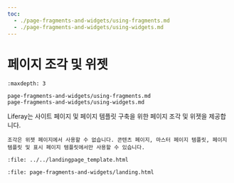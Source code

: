 ```yaml
---
toc:
  - ./page-fragments-and-widgets/using-fragments.md
  - ./page-fragments-and-widgets/using-widgets.md
---
```


# 페이지 조각 및 위젯

```{toctree}
:maxdepth: 3

page-fragments-and-widgets/using-fragments.md
page-fragments-and-widgets/using-widgets.md
```
<!--TASK: Develop into-->
Liferay는 사이트 페이지 및 페이지 템플릿 구축을 위한 페이지 조각 및 위젯을 제공합니다.

```{note}
조각은 위젯 페이지에서 사용할 수 없습니다. 콘텐츠 페이지, 마스터 페이지 템플릿, 페이지 템플릿 및 표시 페이지 템플릿에서만 사용할 수 있습니다.
```

```{raw} html
:file: ../../landingpage_template.html
```

```{raw} html
:file: page-fragments-and-widgets/landing.html
```
